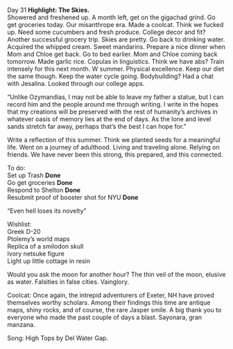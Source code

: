 Day 31 **Highlight: The Skies.**   
Showered and freshened up. A month left, get on the gigachad grind. Go get groceries today. Our misanthrope era. Made a coolcat. Think we fucked up. Need some cucumbers and fresh produce. College decor and fit? Another successful grocery trip. Skies are pretty. Go back to drinking water. Acquired the whipped cream. Sweet mandarins. Prepare a nice dinner when Mom and Chloe get back. Go to bed earlier. Mom and Chloe coming back tomorrow. Made garlic rice. Copulas in linguistics. Think we have abs? Train intensely for this next month. W summer. Physical excellence. Keep our diet the same though. Keep the water cycle going. Bodybuilding? Had a chat with Jesalina. Looked through our college apps. 

“Unlike Ozymandias, I may not be able to leave my father a statue, but I can record him and the people around me through writing. I write in the hopes that my creations will be preserved with the rest of humanity’s archives in whatever oasis of memory lies at the end of days. As the lone and level sands stretch far away, perhaps that’s the best I can hope for.”

Write a reflection of this summer. Think we planted seeds for a meaningful life. Went on a journey of adulthood. Living and traveling alone. Relying on friends. We have never been this strong, this prepared, and this connected.

To do:  
Set up Trash **Done**  
Go get groceries **Done**  
Respond to Shelton **Done**  
Resubmit proof of booster shot for NYU **Done**

“Even hell loses its novelty”

Wishlist:  
Greek D-20  
Ptolemy’s world maps  
Replica of a smilodon skull  
Ivory netsuke figure  
Light up little cottage in resin

Would you ask the moon for another hour? The thin veil of the moon, elusive as water. Falsities in false cities. Vainglory.

Coolcat: Once again, the intrepid adventurers of Exeter, NH have proved themselves worthy scholars. Among their findings this time are antique maps, shiny rocks, and of course, the rare Jasper smile. A big thank you to everyone who made the past couple of days a blast. Sayonara, gran manzana. 

Song: High Tops by Del Water Gap.
